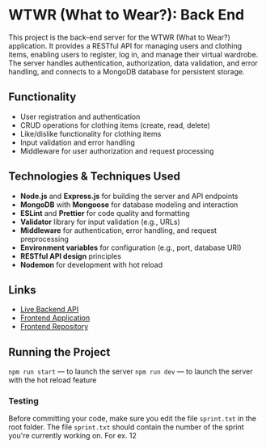 # WTWR (What to Wear?): Back End

This project is the back-end server for the WTWR (What to Wear?) application. It provides a RESTful API for managing users and clothing items, enabling users to register, log in, and manage their virtual wardrobe. The server handles authentication, authorization, data validation, and error handling, and connects to a MongoDB database for persistent storage.

## Functionality

- User registration and authentication
- CRUD operations for clothing items (create, read, delete)
- Like/dislike functionality for clothing items
- Input validation and error handling
- Middleware for user authorization and request processing

## Technologies & Techniques Used

- **Node.js** and **Express.js** for building the server and API endpoints
- **MongoDB** with **Mongoose** for database modeling and interaction
- **ESLint** and **Prettier** for code quality and formatting
- **Validator** library for input validation (e.g., URLs)
- **Middleware** for authentication, error handling, and request preprocessing
- **Environment variables** for configuration (e.g., port, database URI)
- **RESTful API design** principles
- **Nodemon** for development with hot reload

## Links

- [Live Backend API](https://api.wtwr.homeonthewater.com)
- [Frontend Application](https://wtwr.homeonthewater.com)
- [Frontend Repository](https://github.com/Chris2Fair88/se_project_react)

## Running the Project

`npm run start` — to launch the server
`npm run dev` — to launch the server with the hot reload feature

### Testing

Before committing your code, make sure you edit the file `sprint.txt` in the root folder. The file `sprint.txt` should contain the number of the sprint you're currently working on. For ex. 12
